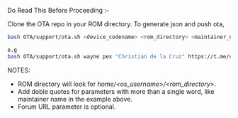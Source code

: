 Do Read This Before Proceeding :-

Clone the OTA repo in your ROM directory.
To generate json and push ota,
```bash
bash OTA/support/ota.sh <device_codename> <rom_directory> <maintainer_name> <maintainer_url> <forum_url>

e.g
bash OTA/support/ota.sh wayne pex "Christian de la Cruz" https://t.me/chdelacr https://forum.xda-developers.com/
```
NOTES:
- ROM directory will look for *home/<os_username>/<rom_directory>*.
- Add doble quotes for parameters with more than a single word, like maintainer name in the example above.
- Forum URL parameter is optional.
